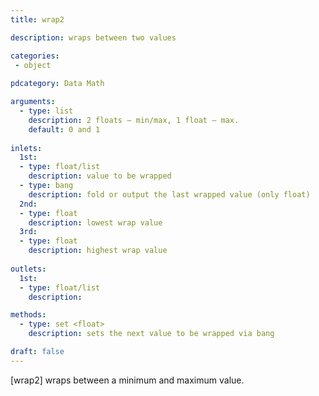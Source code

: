 ```yaml
---
title: wrap2

description: wraps between two values

categories:
 - object
 
pdcategory: Data Math 

arguments:
  - type: list
    description: 2 floats — min/max, 1 float — max.
    default: 0 and 1
  
inlets:
  1st:
  - type: float/list
    description: value to be wrapped
  - type: bang
    description: fold or output the last wrapped value (only float)
  2nd:
  - type: float
    description: lowest wrap value
  3rd:
  - type: float
    description: highest wrap value
    
outlets:
  1st:
  - type: float/list
    description:

methods:
  - type: set <float>
    description: sets the next value to be wrapped via bang

draft: false
---
```


[wrap2] wraps between a minimum and maximum value.
